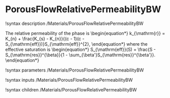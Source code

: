 # PorousFlowRelativePermeabilityBW
!syntax description /Materials/PorousFlowRelativePermeabilityBW

The relative permeability of the phase is
\begin{equation*}
k_{\mathrm{r}} = K_{n} + \frac{K_{s} - K_{n}}{(c - 1)(c -
  S_{\mathrm{eff}})}S_{\mathrm{eff}}^{2},
\end{equation*}
where the effective saturation is
\begin{equation*}
S_{\mathrm{eff}}(S) = \frac{S - S_{\mathrm{res}}^{\beta}}{1 -
  \sum_{\beta'}S_{\mathrm{res}}^{\beta'}}.
\end{equation*}

!syntax parameters /Materials/PorousFlowRelativePermeabilityBW

!syntax inputs /Materials/PorousFlowRelativePermeabilityBW

!syntax children /Materials/PorousFlowRelativePermeabilityBW
